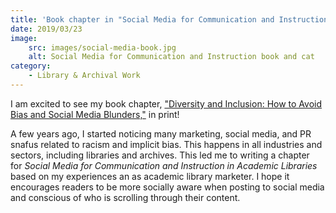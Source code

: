 ```yaml
---
title: 'Book chapter in "Social Media for Communication and Instruction in Academic Libraries" published'
date: 2019/03/23
image:
    src: images/social-media-book.jpg
    alt: Social Media for Communication and Instruction book and cat
category:
    - Library & Archival Work
---
```


I am excited to see my book chapter, ["Diversity and Inclusion: How to Avoid Bias and Social Media Blunders,"](https://repository.arizona.edu/handle/10150/631799) in print!

A few years ago, I started noticing many marketing, social media, and PR snafus related to racism and implicit bias. This happens in all industries and sectors, including libraries and archives. This led me to writing a chapter for *Social Media for Communication and Instruction in Academic Libraries* based on my experiences an as academic library marketer. I hope it encourages readers to be more socially aware when posting to social media and conscious of who is scrolling through their content.
